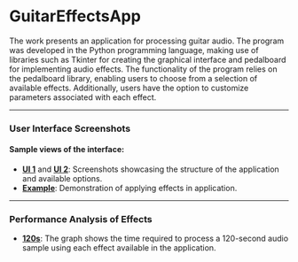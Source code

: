 # GuitarEffectsApp

 The work presents an application for processing guitar audio. The program was developed in the Python programming language, making use of libraries such as Tkinter for creating the graphical interface and pedalboard for implementing audio effects.
 The functionality of the program relies on the pedalboard library, enabling users to choose from a selection of available effects. Additionally, users have the option to customize parameters associated with each effect.

---

### User Interface Screenshots

#### Sample views of the interface:
- **[UI 1](screenshots/git_app_ui1.png)** and **[UI 2](screenshots/git_app_ui2.png)**: Screenshots showcasing the structure of the application and available options.
- **[Example](screenshots/git_app_example.png)**: Demonstration of applying effects in application.

---

### Performance Analysis of Effects
- **[120s](screenshots/git_app_120s.png)**: The graph shows the time required to process a 120-second audio sample using each effect available in the application.
